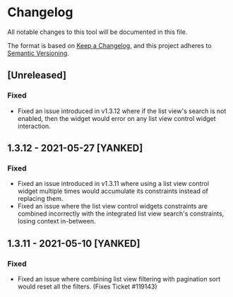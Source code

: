 # Changelog

All notable changes to this tool will be documented in this file.

The format is based on [Keep a Changelog](https://keepachangelog.com/en/1.0.0/), and this project adheres to [Semantic Versioning](https://semver.org/spec/v2.0.0.html).

## [Unreleased]

### Fixed

-   Fixed an issue introduced in v1.3.12 where if the list view's search is not enabled, then the widget would error on any list view control widget interaction.  

## 1.3.12 - 2021-05-27 [YANKED]

### Fixed

-   Fixed an issue introduced in v1.3.11 where using a list view control widget multiple times would accumulate its constraints instead of replacing them.
-   Fixed an issue where the list view control widgets constraints are combined incorrectly with the integrated list view search's constraints, losing context in-between.

## 1.3.11 - 2021-05-10 [YANKED]

### Fixed

-   Fixed an issue where combining list view filtering with pagination sort would reset all the filters. (Fixes Ticket #119143)

